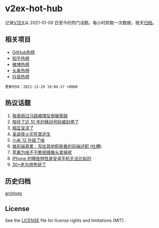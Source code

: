 # v2ex-hot-hub

 记录[V2EX](https://www.v2ex.com/)从 2021-01-06 日至今的热门话题。每小时抓取一次数据，按天[归档](archives)。
 
 ## 相关项目

- [GitHub热榜](https://github.com/snaildev/github-hot-hub)
- [知乎热榜](https://github.com/snaildev/zhihu-hot-hub)
- [微博热榜](https://github.com/snaildev/weibo-hot-hub)
- [头条热榜](https://github.com/snaildev/toutiao-hot-hub)
- [抖音热榜](https://github.com/snaildev/douyin-hot-hub)


 `更新时间：2021-12-29 19:04:17 +0800`

## 热议话题

1. [我表姐过马路被撞反倒被索赔](https://www.v2ex.com/t/825024)
1. [陪伴了近 10 年的移动号码被封停了](https://www.v2ex.com/t/824995)
1. [相互宝凉了](https://www.v2ex.com/t/824980)
1. [圣诞夜火灾死里逃生](https://www.v2ex.com/t/824977)
1. [小米 12 升级了啥](https://www.v2ex.com/t/825025)
1. [做前端真累：写给其他职能看的前端述职 (吐槽)](https://www.v2ex.com/t/825010)
1. [苹果为啥不干脆把摄像头拿掉呢](https://www.v2ex.com/t/825072)
1. [iPhone 的哪些特性是安卓手机无法比拟的](https://www.v2ex.com/t/825098)
1. [30+老鸟想考研了](https://www.v2ex.com/t/825094)

## 历史归档

[archives](archives)

## License

See the [LICENSE](LICENSE) file for license rights and limitations (MIT).
